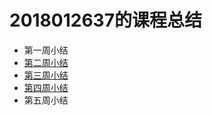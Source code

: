 # 2018012637的课程总结

* 第一周小结
* [第二周小结](https://github.com/saturn-lab/FBDQA-2020A/blob/master/Memos/Study-Memo/2637-Day2-Yan-her.md)
* [第三周小结](https://github.com/saturn-lab/FBDQA-2020A/blob/master/Memos/Study-Memo/2637-Day3-Yan-her.md)
* [第四周小结](https://github.com/saturn-lab/FBDQA-2020A/blob/master/Memos/Study-Memo/2637-Day4-Yan-her.md)
* 第五周小结
